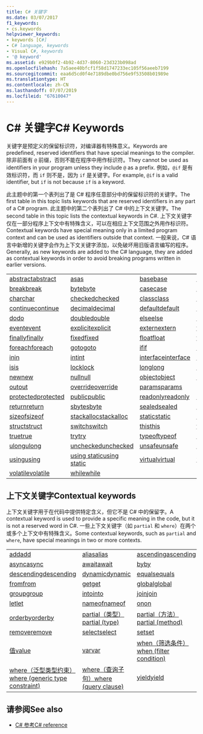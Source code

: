 ```yaml
---
title: C# 关键字
ms.date: 03/07/2017
f1_keywords:
- cs.keywords
helpviewer_keywords:
- keywords [C#]
- C# language, keywords
- Visual C#, keywords
- '@ keyword'
ms.assetid: e929b0f2-4b92-4d37-8060-23d323b098ad
ms.openlocfilehash: 7a5aee40bfcf1f58d1747233ec105f56aeeb7199
ms.sourcegitcommit: eaa6d5cd0f4e7189dbe0bd756e9f53508b01989e
ms.translationtype: HT
ms.contentlocale: zh-CN
ms.lasthandoff: 07/07/2019
ms.locfileid: "67610047"
---
```

# <a name="c-keywords"></a><span data-ttu-id="39c3f-102">C# 关键字</span><span class="sxs-lookup"><span data-stu-id="39c3f-102">C# Keywords</span></span>

<span data-ttu-id="39c3f-103">关键字是预定义的保留标识符，对编译器有特殊意义。</span><span class="sxs-lookup"><span data-stu-id="39c3f-103">Keywords are predefined, reserved identifiers that have special meanings to the compiler.</span></span> <span data-ttu-id="39c3f-104">除非前面有 `@` 前缀，否则不能在程序中用作标识符。</span><span class="sxs-lookup"><span data-stu-id="39c3f-104">They cannot be used as identifiers in your program unless they include `@` as a prefix.</span></span> <span data-ttu-id="39c3f-105">例如，`@if` 是有效标识符，而 `if` 则不是，因为 `if` 是关键字。</span><span class="sxs-lookup"><span data-stu-id="39c3f-105">For example, `@if` is a valid identifier, but `if` is not because `if` is a keyword.</span></span>  
  
 <span data-ttu-id="39c3f-106">此主题中的第一个表列出了是 C# 程序任意部分中的保留标识符的关键字。</span><span class="sxs-lookup"><span data-stu-id="39c3f-106">The first table in this topic lists keywords that are reserved identifiers in any part of a C# program.</span></span> <span data-ttu-id="39c3f-107">此主题中的第二个表列出了 C# 中的上下文关键字。</span><span class="sxs-lookup"><span data-stu-id="39c3f-107">The second table in this topic lists the contextual keywords in C#.</span></span> <span data-ttu-id="39c3f-108">上下文关键字仅在一部分程序上下文中有特殊含义，可以在相应上下文范围之外用作标识符。</span><span class="sxs-lookup"><span data-stu-id="39c3f-108">Contextual keywords have special meaning only in a limited program context and can be used as identifiers outside that context.</span></span> <span data-ttu-id="39c3f-109">一般来说，C# 语言中新增的关键字会作为上下文关键字添加，以免破坏用旧版语言编写的程序。</span><span class="sxs-lookup"><span data-stu-id="39c3f-109">Generally, as new keywords are added to the C# language, they are added as contextual keywords in order to avoid breaking programs written in earlier versions.</span></span>  
  
|||||  
|---|---|---|---|  
|[<span data-ttu-id="39c3f-110">abstract</span><span class="sxs-lookup"><span data-stu-id="39c3f-110">abstract</span></span>](abstract.md)|[<span data-ttu-id="39c3f-111">as</span><span class="sxs-lookup"><span data-stu-id="39c3f-111">as</span></span>](../operators/type-testing-and-conversion-operators.md#as-operator)|[<span data-ttu-id="39c3f-112">base</span><span class="sxs-lookup"><span data-stu-id="39c3f-112">base</span></span>](base.md)|[<span data-ttu-id="39c3f-113">bool</span><span class="sxs-lookup"><span data-stu-id="39c3f-113">bool</span></span>](bool.md)|  
|[<span data-ttu-id="39c3f-114">break</span><span class="sxs-lookup"><span data-stu-id="39c3f-114">break</span></span>](break.md)|[<span data-ttu-id="39c3f-115">byte</span><span class="sxs-lookup"><span data-stu-id="39c3f-115">byte</span></span>](../builtin-types/integral-numeric-types.md)|[<span data-ttu-id="39c3f-116">case</span><span class="sxs-lookup"><span data-stu-id="39c3f-116">case</span></span>](switch.md)|[<span data-ttu-id="39c3f-117">catch</span><span class="sxs-lookup"><span data-stu-id="39c3f-117">catch</span></span>](try-catch.md)|  
|[<span data-ttu-id="39c3f-118">char</span><span class="sxs-lookup"><span data-stu-id="39c3f-118">char</span></span>](char.md)|[<span data-ttu-id="39c3f-119">checked</span><span class="sxs-lookup"><span data-stu-id="39c3f-119">checked</span></span>](checked.md)|[<span data-ttu-id="39c3f-120">class</span><span class="sxs-lookup"><span data-stu-id="39c3f-120">class</span></span>](class.md)|[<span data-ttu-id="39c3f-121">const</span><span class="sxs-lookup"><span data-stu-id="39c3f-121">const</span></span>](const.md)|  
|[<span data-ttu-id="39c3f-122">continue</span><span class="sxs-lookup"><span data-stu-id="39c3f-122">continue</span></span>](continue.md)|[<span data-ttu-id="39c3f-123">decimal</span><span class="sxs-lookup"><span data-stu-id="39c3f-123">decimal</span></span>](decimal.md)|[<span data-ttu-id="39c3f-124">default</span><span class="sxs-lookup"><span data-stu-id="39c3f-124">default</span></span>](default.md)|[<span data-ttu-id="39c3f-125">delegate</span><span class="sxs-lookup"><span data-stu-id="39c3f-125">delegate</span></span>](delegate.md)|  
|[<span data-ttu-id="39c3f-126">do</span><span class="sxs-lookup"><span data-stu-id="39c3f-126">do</span></span>](do.md)|[<span data-ttu-id="39c3f-127">double</span><span class="sxs-lookup"><span data-stu-id="39c3f-127">double</span></span>](double.md)|[<span data-ttu-id="39c3f-128">else</span><span class="sxs-lookup"><span data-stu-id="39c3f-128">else</span></span>](if-else.md)|[<span data-ttu-id="39c3f-129">enum</span><span class="sxs-lookup"><span data-stu-id="39c3f-129">enum</span></span>](enum.md)|  
|[<span data-ttu-id="39c3f-130">event</span><span class="sxs-lookup"><span data-stu-id="39c3f-130">event</span></span>](event.md)|[<span data-ttu-id="39c3f-131">explicit</span><span class="sxs-lookup"><span data-stu-id="39c3f-131">explicit</span></span>](explicit.md)|[<span data-ttu-id="39c3f-132">extern</span><span class="sxs-lookup"><span data-stu-id="39c3f-132">extern</span></span>](extern.md)|[<span data-ttu-id="39c3f-133">false</span><span class="sxs-lookup"><span data-stu-id="39c3f-133">false</span></span>](false-literal.md)|  
|[<span data-ttu-id="39c3f-134">finally</span><span class="sxs-lookup"><span data-stu-id="39c3f-134">finally</span></span>](try-finally.md)|[<span data-ttu-id="39c3f-135">fixed</span><span class="sxs-lookup"><span data-stu-id="39c3f-135">fixed</span></span>](fixed-statement.md)|[<span data-ttu-id="39c3f-136">float</span><span class="sxs-lookup"><span data-stu-id="39c3f-136">float</span></span>](float.md)|[<span data-ttu-id="39c3f-137">for</span><span class="sxs-lookup"><span data-stu-id="39c3f-137">for</span></span>](for.md)|  
|[<span data-ttu-id="39c3f-138">foreach</span><span class="sxs-lookup"><span data-stu-id="39c3f-138">foreach</span></span>](foreach-in.md)|[<span data-ttu-id="39c3f-139">goto</span><span class="sxs-lookup"><span data-stu-id="39c3f-139">goto</span></span>](goto.md)|[<span data-ttu-id="39c3f-140">if</span><span class="sxs-lookup"><span data-stu-id="39c3f-140">if</span></span>](if-else.md)|[<span data-ttu-id="39c3f-141">implicit</span><span class="sxs-lookup"><span data-stu-id="39c3f-141">implicit</span></span>](implicit.md)|  
|[<span data-ttu-id="39c3f-142">in</span><span class="sxs-lookup"><span data-stu-id="39c3f-142">in</span></span>](in.md)|[<span data-ttu-id="39c3f-143">int</span><span class="sxs-lookup"><span data-stu-id="39c3f-143">int</span></span>](../builtin-types/integral-numeric-types.md)|[<span data-ttu-id="39c3f-144">interface</span><span class="sxs-lookup"><span data-stu-id="39c3f-144">interface</span></span>](interface.md)|[<span data-ttu-id="39c3f-145">internal</span><span class="sxs-lookup"><span data-stu-id="39c3f-145">internal</span></span>](internal.md)|
|[<span data-ttu-id="39c3f-146">is</span><span class="sxs-lookup"><span data-stu-id="39c3f-146">is</span></span>](is.md)|[<span data-ttu-id="39c3f-147">lock</span><span class="sxs-lookup"><span data-stu-id="39c3f-147">lock</span></span>](lock-statement.md)|[<span data-ttu-id="39c3f-148">long</span><span class="sxs-lookup"><span data-stu-id="39c3f-148">long</span></span>](../builtin-types/integral-numeric-types.md)|[<span data-ttu-id="39c3f-149">namespace</span><span class="sxs-lookup"><span data-stu-id="39c3f-149">namespace</span></span>](namespace.md)|
|[<span data-ttu-id="39c3f-150">new</span><span class="sxs-lookup"><span data-stu-id="39c3f-150">new</span></span>](../operators/new-operator.md)|[<span data-ttu-id="39c3f-151">null</span><span class="sxs-lookup"><span data-stu-id="39c3f-151">null</span></span>](null.md)|[<span data-ttu-id="39c3f-152">object</span><span class="sxs-lookup"><span data-stu-id="39c3f-152">object</span></span>](object.md)|[<span data-ttu-id="39c3f-153">operator</span><span class="sxs-lookup"><span data-stu-id="39c3f-153">operator</span></span>](../operators/operator-overloading.md)|
|[<span data-ttu-id="39c3f-154">out</span><span class="sxs-lookup"><span data-stu-id="39c3f-154">out</span></span>](out.md)|[<span data-ttu-id="39c3f-155">override</span><span class="sxs-lookup"><span data-stu-id="39c3f-155">override</span></span>](override.md)|[<span data-ttu-id="39c3f-156">params</span><span class="sxs-lookup"><span data-stu-id="39c3f-156">params</span></span>](params.md)|[<span data-ttu-id="39c3f-157">private</span><span class="sxs-lookup"><span data-stu-id="39c3f-157">private</span></span>](private.md)|
|[<span data-ttu-id="39c3f-158">protected</span><span class="sxs-lookup"><span data-stu-id="39c3f-158">protected</span></span>](protected.md)|[<span data-ttu-id="39c3f-159">public</span><span class="sxs-lookup"><span data-stu-id="39c3f-159">public</span></span>](public.md)|[<span data-ttu-id="39c3f-160">readonly</span><span class="sxs-lookup"><span data-stu-id="39c3f-160">readonly</span></span>](readonly.md)|[<span data-ttu-id="39c3f-161">ref</span><span class="sxs-lookup"><span data-stu-id="39c3f-161">ref</span></span>](ref.md)|
|[<span data-ttu-id="39c3f-162">return</span><span class="sxs-lookup"><span data-stu-id="39c3f-162">return</span></span>](return.md)|[<span data-ttu-id="39c3f-163">sbyte</span><span class="sxs-lookup"><span data-stu-id="39c3f-163">sbyte</span></span>](../builtin-types/integral-numeric-types.md)|[<span data-ttu-id="39c3f-164">sealed</span><span class="sxs-lookup"><span data-stu-id="39c3f-164">sealed</span></span>](sealed.md)|[<span data-ttu-id="39c3f-165">short</span><span class="sxs-lookup"><span data-stu-id="39c3f-165">short</span></span>](../builtin-types/integral-numeric-types.md)||
[<span data-ttu-id="39c3f-166">sizeof</span><span class="sxs-lookup"><span data-stu-id="39c3f-166">sizeof</span></span>](sizeof.md)|[<span data-ttu-id="39c3f-167">stackalloc</span><span class="sxs-lookup"><span data-stu-id="39c3f-167">stackalloc</span></span>](../operators/stackalloc.md)|[<span data-ttu-id="39c3f-168">static</span><span class="sxs-lookup"><span data-stu-id="39c3f-168">static</span></span>](static.md)|[<span data-ttu-id="39c3f-169">string</span><span class="sxs-lookup"><span data-stu-id="39c3f-169">string</span></span>](string.md)|
|[<span data-ttu-id="39c3f-170">struct</span><span class="sxs-lookup"><span data-stu-id="39c3f-170">struct</span></span>](struct.md)|[<span data-ttu-id="39c3f-171">switch</span><span class="sxs-lookup"><span data-stu-id="39c3f-171">switch</span></span>](switch.md)|[<span data-ttu-id="39c3f-172">this</span><span class="sxs-lookup"><span data-stu-id="39c3f-172">this</span></span>](this.md)|[<span data-ttu-id="39c3f-173">throw</span><span class="sxs-lookup"><span data-stu-id="39c3f-173">throw</span></span>](throw.md)|
|[<span data-ttu-id="39c3f-174">true</span><span class="sxs-lookup"><span data-stu-id="39c3f-174">true</span></span>](true-literal.md)|[<span data-ttu-id="39c3f-175">try</span><span class="sxs-lookup"><span data-stu-id="39c3f-175">try</span></span>](try-catch.md)|[<span data-ttu-id="39c3f-176">typeof</span><span class="sxs-lookup"><span data-stu-id="39c3f-176">typeof</span></span>](../operators/type-testing-and-conversion-operators.md#typeof-operator)|[<span data-ttu-id="39c3f-177">uint</span><span class="sxs-lookup"><span data-stu-id="39c3f-177">uint</span></span>](../builtin-types/integral-numeric-types.md)|
|[<span data-ttu-id="39c3f-178">ulong</span><span class="sxs-lookup"><span data-stu-id="39c3f-178">ulong</span></span>](../builtin-types/integral-numeric-types.md)|[<span data-ttu-id="39c3f-179">unchecked</span><span class="sxs-lookup"><span data-stu-id="39c3f-179">unchecked</span></span>](unchecked.md)|[<span data-ttu-id="39c3f-180">unsafe</span><span class="sxs-lookup"><span data-stu-id="39c3f-180">unsafe</span></span>](unsafe.md)|[<span data-ttu-id="39c3f-181">ushort</span><span class="sxs-lookup"><span data-stu-id="39c3f-181">ushort</span></span>](../builtin-types/integral-numeric-types.md)|
|[<span data-ttu-id="39c3f-182">using</span><span class="sxs-lookup"><span data-stu-id="39c3f-182">using</span></span>](using.md)|[<span data-ttu-id="39c3f-183">using static</span><span class="sxs-lookup"><span data-stu-id="39c3f-183">using static</span></span>](using-static.md)|[<span data-ttu-id="39c3f-184">virtual</span><span class="sxs-lookup"><span data-stu-id="39c3f-184">virtual</span></span>](virtual.md)|[<span data-ttu-id="39c3f-185">void</span><span class="sxs-lookup"><span data-stu-id="39c3f-185">void</span></span>](void.md)|
|[<span data-ttu-id="39c3f-186">volatile</span><span class="sxs-lookup"><span data-stu-id="39c3f-186">volatile</span></span>](volatile.md)|[<span data-ttu-id="39c3f-187">while</span><span class="sxs-lookup"><span data-stu-id="39c3f-187">while</span></span>](while.md)|

## <a name="contextual-keywords"></a><span data-ttu-id="39c3f-188">上下文关键字</span><span class="sxs-lookup"><span data-stu-id="39c3f-188">Contextual keywords</span></span>

 <span data-ttu-id="39c3f-189">上下文关键字用于在代码中提供特定含义，但它不是 C# 中的保留字。</span><span class="sxs-lookup"><span data-stu-id="39c3f-189">A contextual keyword is used to provide a specific meaning in the code, but it is not a reserved word in C#.</span></span> <span data-ttu-id="39c3f-190">一些上下文关键字（如 `partial` 和 `where`）在两个或多个上下文中有特殊含义。</span><span class="sxs-lookup"><span data-stu-id="39c3f-190">Some contextual keywords, such as `partial` and `where`, have special meanings in two or more contexts.</span></span>  
  
||||  
|---|---|---|  
|[<span data-ttu-id="39c3f-191">add</span><span class="sxs-lookup"><span data-stu-id="39c3f-191">add</span></span>](add.md)|[<span data-ttu-id="39c3f-192">alias</span><span class="sxs-lookup"><span data-stu-id="39c3f-192">alias</span></span>](extern-alias.md)|[<span data-ttu-id="39c3f-193">ascending</span><span class="sxs-lookup"><span data-stu-id="39c3f-193">ascending</span></span>](ascending.md)|
|[<span data-ttu-id="39c3f-194">async</span><span class="sxs-lookup"><span data-stu-id="39c3f-194">async</span></span>](async.md)|[<span data-ttu-id="39c3f-195">await</span><span class="sxs-lookup"><span data-stu-id="39c3f-195">await</span></span>](await.md)|[<span data-ttu-id="39c3f-196">by</span><span class="sxs-lookup"><span data-stu-id="39c3f-196">by</span></span>](by.md)|
|[<span data-ttu-id="39c3f-197">descending</span><span class="sxs-lookup"><span data-stu-id="39c3f-197">descending</span></span>](descending.md)|[<span data-ttu-id="39c3f-198">dynamic</span><span class="sxs-lookup"><span data-stu-id="39c3f-198">dynamic</span></span>](dynamic.md)|[<span data-ttu-id="39c3f-199">equals</span><span class="sxs-lookup"><span data-stu-id="39c3f-199">equals</span></span>](equals.md)|
|[<span data-ttu-id="39c3f-200">from</span><span class="sxs-lookup"><span data-stu-id="39c3f-200">from</span></span>](from-clause.md)|[<span data-ttu-id="39c3f-201">get</span><span class="sxs-lookup"><span data-stu-id="39c3f-201">get</span></span>](get.md)|[<span data-ttu-id="39c3f-202">global</span><span class="sxs-lookup"><span data-stu-id="39c3f-202">global</span></span>](global.md)|
|[<span data-ttu-id="39c3f-203">group</span><span class="sxs-lookup"><span data-stu-id="39c3f-203">group</span></span>](group-clause.md)|[<span data-ttu-id="39c3f-204">into</span><span class="sxs-lookup"><span data-stu-id="39c3f-204">into</span></span>](into.md)|[<span data-ttu-id="39c3f-205">join</span><span class="sxs-lookup"><span data-stu-id="39c3f-205">join</span></span>](join-clause.md)|
|[<span data-ttu-id="39c3f-206">let</span><span class="sxs-lookup"><span data-stu-id="39c3f-206">let</span></span>](let-clause.md)|[<span data-ttu-id="39c3f-207">nameof</span><span class="sxs-lookup"><span data-stu-id="39c3f-207">nameof</span></span>](nameof.md)|[<span data-ttu-id="39c3f-208">on</span><span class="sxs-lookup"><span data-stu-id="39c3f-208">on</span></span>](on.md)|
|[<span data-ttu-id="39c3f-209">orderby</span><span class="sxs-lookup"><span data-stu-id="39c3f-209">orderby</span></span>](orderby-clause.md)|[<span data-ttu-id="39c3f-210">partial（类型）</span><span class="sxs-lookup"><span data-stu-id="39c3f-210">partial (type)</span></span>](partial-type.md)|[<span data-ttu-id="39c3f-211">partial（方法）</span><span class="sxs-lookup"><span data-stu-id="39c3f-211">partial (method)</span></span>](partial-method.md)|
|[<span data-ttu-id="39c3f-212">remove</span><span class="sxs-lookup"><span data-stu-id="39c3f-212">remove</span></span>](remove.md)|[<span data-ttu-id="39c3f-213">select</span><span class="sxs-lookup"><span data-stu-id="39c3f-213">select</span></span>](select-clause.md)|[<span data-ttu-id="39c3f-214">set</span><span class="sxs-lookup"><span data-stu-id="39c3f-214">set</span></span>](set.md)|
|[<span data-ttu-id="39c3f-215">值</span><span class="sxs-lookup"><span data-stu-id="39c3f-215">value</span></span>](value.md)|[<span data-ttu-id="39c3f-216">var</span><span class="sxs-lookup"><span data-stu-id="39c3f-216">var</span></span>](var.md)|[<span data-ttu-id="39c3f-217">when（筛选条件）</span><span class="sxs-lookup"><span data-stu-id="39c3f-217">when (filter condition)</span></span>](when.md)|
|[<span data-ttu-id="39c3f-218">where（泛型类型约束）</span><span class="sxs-lookup"><span data-stu-id="39c3f-218">where (generic type constraint)</span></span>](where-generic-type-constraint.md)|[<span data-ttu-id="39c3f-219">where（查询子句）</span><span class="sxs-lookup"><span data-stu-id="39c3f-219">where (query clause)</span></span>](where-clause.md)|[<span data-ttu-id="39c3f-220">yield</span><span class="sxs-lookup"><span data-stu-id="39c3f-220">yield</span></span>](yield.md)|
  
## <a name="see-also"></a><span data-ttu-id="39c3f-221">请参阅</span><span class="sxs-lookup"><span data-stu-id="39c3f-221">See also</span></span>

- [<span data-ttu-id="39c3f-222">C# 参考</span><span class="sxs-lookup"><span data-stu-id="39c3f-222">C# reference</span></span>](../index.md)

